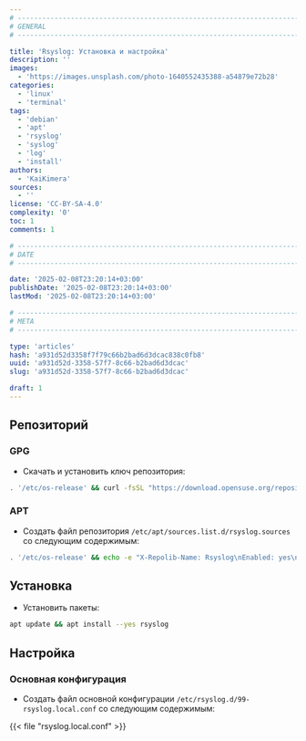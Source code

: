 ```yaml
---
# -------------------------------------------------------------------------------------------------------------------- #
# GENERAL
# -------------------------------------------------------------------------------------------------------------------- #

title: 'Rsyslog: Установка и настройка'
description: ''
images:
  - 'https://images.unsplash.com/photo-1640552435388-a54879e72b28'
categories:
  - 'linux'
  - 'terminal'
tags:
  - 'debian'
  - 'apt'
  - 'rsyslog'
  - 'syslog'
  - 'log'
  - 'install'
authors:
  - 'KaiKimera'
sources:
  - ''
license: 'CC-BY-SA-4.0'
complexity: '0'
toc: 1
comments: 1

# -------------------------------------------------------------------------------------------------------------------- #
# DATE
# -------------------------------------------------------------------------------------------------------------------- #

date: '2025-02-08T23:20:14+03:00'
publishDate: '2025-02-08T23:20:14+03:00'
lastMod: '2025-02-08T23:20:14+03:00'

# -------------------------------------------------------------------------------------------------------------------- #
# META
# -------------------------------------------------------------------------------------------------------------------- #

type: 'articles'
hash: 'a931d52d3358f7f79c66b2bad6d3dcac838c0fb8'
uuid: 'a931d52d-3358-57f7-8c66-b2bad6d3dcac'
slug: 'a931d52d-3358-57f7-8c66-b2bad6d3dcac'

draft: 1
---
```




<!--more-->

## Репозиторий

### GPG

- Скачать и установить ключ репозитория:

```bash
. '/etc/os-release' && curl -fsSL "https://download.opensuse.org/repositories/home:rgerhards/Debian_${VERSION_ID}/Release.key" | gpg --dearmor -o '/etc/apt/keyrings/rsyslog.gpg'
```

### APT

- Создать файл репозитория `/etc/apt/sources.list.d/rsyslog.sources` со следующим содержимым:

```bash
. '/etc/os-release' && echo -e "X-Repolib-Name: Rsyslog\nEnabled: yes\nTypes: deb\nURIs: http://download.opensuse.org/repositories/home:/rgerhards/Debian_${VERSION_ID}/\nSuites: /\nArchitectures: $( dpkg --print-architecture )\nSigned-By: /etc/apt/keyrings/rsyslog.gpg\n" | tee '/etc/apt/sources.list.d/rsyslog.sources' > '/dev/null'
```

## Установка

- Установить пакеты:

```bash
apt update && apt install --yes rsyslog
```

## Настройка

### Основная конфигурация

- Создать файл основной конфигурации `/etc/rsyslog.d/99-rsyslog.local.conf` со следующим содержимым:

{{< file "rsyslog.local.conf" >}}
